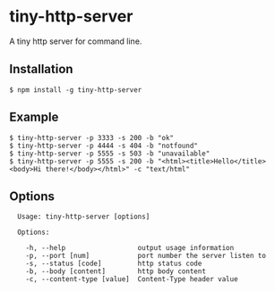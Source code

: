 # tiny-http-server

A tiny http server for command line.

## Installation

    $ npm install -g tiny-http-server

## Example

    $ tiny-http-server -p 3333 -s 200 -b "ok"
    $ tiny-http-server -p 4444 -s 404 -b "notfound"
    $ tiny-http-server -p 5555 -s 503 -b "unavailable"
    $ tiny-http-server -p 5555 -s 200 -b "<html><title>Hello</title><body>Hi there!</body></html>" -c "text/html"

## Options

```
  Usage: tiny-http-server [options]

  Options:

    -h, --help                  output usage information
    -p, --port [num]            port number the server listen to
    -s, --status [code]         http status code
    -b, --body [content]        http body content
    -c, --content-type [value]  Content-Type header value
```